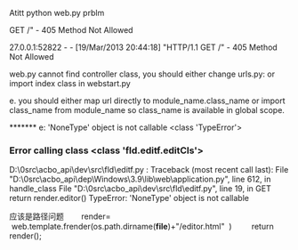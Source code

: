 Atitt python web.py   prblm

 GET /" - 405 Method Not Allowed

27.0.0.1:52822 - - [19/Mar/2013 20:44:18] "HTTP/1.1 GET /" - 405 Method Not Allowed


web.py cannot find controller class, you should either change urls.py:
or import index class in webstart.py

e. you should either map url directly to module_name.class_name or import class_name from module_name so class_name is available in global scope.


******* e: 'NoneType' object is not callable <class 'TypeError'>
### Error calling class <class 'fld.editf.editCls'>
D:\0src\acbo_api\dev\src\fld\editf.py : Traceback (most recent call last):
  File "D:\0src\acbo_api\dep\Windows\3.9\lib\web\application.py", line 612, in handle_class
  File "D:\0src\acbo_api\dev\src\fld\editf.py", line 19, in GET
    return render.editor()
TypeError: 'NoneType' object is not callable

应该是路径问题
       render=  web.template.frender(os.path.dirname(__file__)+"/editor.html"  )
        return render();



